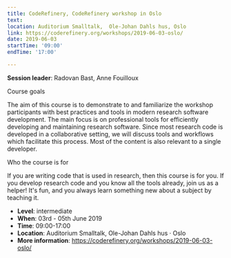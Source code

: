```yaml
---
title: CodeRefinery, CodeRefinery workshop in Oslo
text: 
location: Auditorium Smalltalk,  Ole-Johan Dahls hus, Oslo
link: https://coderefinery.org/workshops/2019-06-03-oslo/
date: 2019-06-03
startTime: '09:00'
endTime: '17:00'

---
```


**Session leader**: Radovan Bast, Anne Fouilloux

Course goals

The aim of this course is to demonstrate to and familiarize the workshop participants with best practices and tools in modern research software development. The main focus is on professional tools for efficiently developing and maintaining research software. Since most research code is developed in a collaborative setting, we will discuss tools and workflows which facilitate this process. Most of the content is also relevant to a single developer.

Who the course is for

If you are writing code that is used in research, then this course is for you. If you develop research code and you know all the tools already, join us as a helper! It's fun, and you always learn something new about a subject by teaching it. 

- **Level**: intermediate
- **When**: 03rd - 05th June 2019
- **Time**: 09:00-17:00
- **Location**:   Auditorium Smalltalk,  Ole-Johan Dahls hus · Oslo
- **More information**: https://coderefinery.org/workshops/2019-06-03-oslo/
